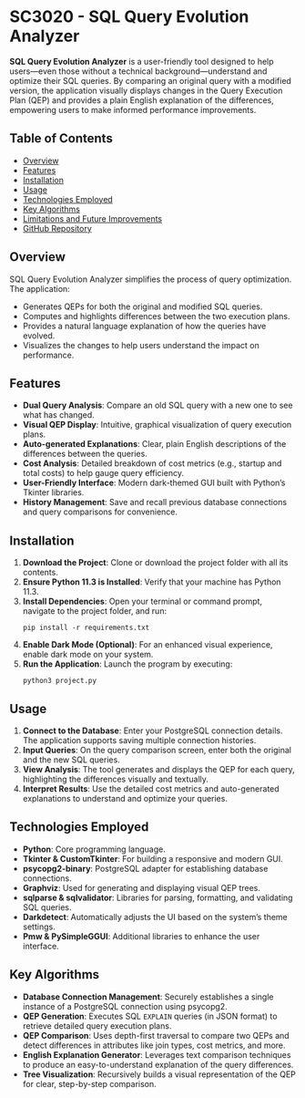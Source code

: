 # SC3020 - SQL Query Evolution Analyzer

**SQL Query Evolution Analyzer** is a user-friendly tool designed to help users—even those without a technical background—understand and optimize their SQL queries. By comparing an original query with a modified version, the application visually displays changes in the Query Execution Plan (QEP) and provides a plain English explanation of the differences, empowering users to make informed performance improvements.

## Table of Contents
- [Overview](#overview)
- [Features](#features)
- [Installation](#installation)
- [Usage](#usage)
- [Technologies Employed](#technologies-employed)
- [Key Algorithms](#key-algorithms)
- [Limitations and Future Improvements](#limitations-and-future-improvements)
- [GitHub Repository](#github-repository)

## Overview
SQL Query Evolution Analyzer simplifies the process of query optimization. The application:
- Generates QEPs for both the original and modified SQL queries.
- Computes and highlights differences between the two execution plans.
- Provides a natural language explanation of how the queries have evolved.
- Visualizes the changes to help users understand the impact on performance.

## Features
- **Dual Query Analysis**: Compare an old SQL query with a new one to see what has changed.
- **Visual QEP Display**: Intuitive, graphical visualization of query execution plans.
- **Auto-generated Explanations**: Clear, plain English descriptions of the differences between the queries.
- **Cost Analysis**: Detailed breakdown of cost metrics (e.g., startup and total costs) to help gauge query efficiency.
- **User-Friendly Interface**: Modern dark-themed GUI built with Python’s Tkinter libraries.
- **History Management**: Save and recall previous database connections and query comparisons for convenience.

## Installation
1. **Download the Project**: Clone or download the project folder with all its contents.
2. **Ensure Python 11.3 is Installed**: Verify that your machine has Python 11.3.
3. **Install Dependencies**: Open your terminal or command prompt, navigate to the project folder, and run:
   ```
   pip install -r requirements.txt
   ```
4. **Enable Dark Mode (Optional)**: For an enhanced visual experience, enable dark mode on your system.
5. **Run the Application**: Launch the program by executing:
   ```
   python3 project.py
   ```

## Usage
1. **Connect to the Database**: Enter your PostgreSQL connection details. The application supports saving multiple connection histories.
2. **Input Queries**: On the query comparison screen, enter both the original and the new SQL queries.
3. **View Analysis**: The tool generates and displays the QEP for each query, highlighting the differences visually and textually.
4. **Interpret Results**: Use the detailed cost metrics and auto-generated explanations to understand and optimize your queries.

## Technologies Employed
- **Python**: Core programming language.
- **Tkinter & CustomTkinter**: For building a responsive and modern GUI.
- **psycopg2-binary**: PostgreSQL adapter for establishing database connections.
- **Graphviz**: Used for generating and displaying visual QEP trees.
- **sqlparse & sqlvalidator**: Libraries for parsing, formatting, and validating SQL queries.
- **Darkdetect**: Automatically adjusts the UI based on the system’s theme settings.
- **Pmw & PySimpleGGUI**: Additional libraries to enhance the user interface.

## Key Algorithms
- **Database Connection Management**: Securely establishes a single instance of a PostgreSQL connection using psycopg2.
- **QEP Generation**: Executes SQL `EXPLAIN` queries (in JSON format) to retrieve detailed query execution plans.
- **QEP Comparison**: Uses depth-first traversal to compare two QEPs and detect differences in attributes like join types, cost metrics, and more.
- **English Explanation Generator**: Leverages text comparison techniques to produce an easy-to-understand explanation of the query differences.
- **Tree Visualization**: Recursively builds a visual representation of the QEP for clear, step-by-step comparison.
